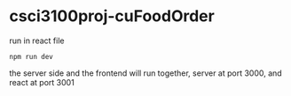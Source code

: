 # csci3100proj-cuFoodOrder
run in react file
```
npm run dev 
```
the server side and the frontend will run together, server at port 3000, and react at port 3001
